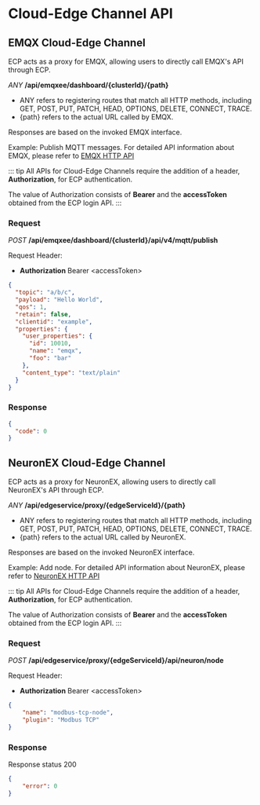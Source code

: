 # Cloud-Edge Channel API

## EMQX Cloud-Edge Channel

ECP acts as a proxy for EMQX, allowing users to directly call EMQX's API through ECP.

*ANY* **/api/emqxee/dashboard/{clusterId}/{path}**

- ANY refers to registering routes that match all HTTP methods, including GET, POST, PUT, PATCH, HEAD, OPTIONS, DELETE, CONNECT, TRACE.
- {path} refers to the actual URL called by EMQX.

Responses are based on the invoked EMQX interface.

Example: Publish MQTT messages.
For detailed API information about EMQX, please refer to [EMQX HTTP API](https://docs.emqx.com/en/enterprise/v4.4/advanced/http-api.html)

::: tip
All APIs for Cloud-Edge Channels require the addition of a header, **Authorization**, for ECP authentication.

The value of Authorization consists of **Bearer** and the **accessToken** obtained from the ECP login API.
:::

### Request

*POST*  **/api/emqxee/dashboard/{clusterId}/api/v4/mqtt/publish**

Request Header:
- **Authorization** Bearer \<accessToken\>

```json
{
  "topic": "a/b/c",
  "payload": "Hello World",
  "qos": 1,
  "retain": false,
  "clientid": "example",
  "properties": {
    "user_properties": {
      "id": 10010,
      "name": "emqx",
      "foo": "bar"
    },
    "content_type": "text/plain"
  }
}
```

### Response

```json   
{
  "code": 0
}
```

## NeuronEX Cloud-Edge Channel

ECP acts as a proxy for NeuronEX, allowing users to directly call NeuronEX's API through ECP.

*ANY* **/api/edgeservice/proxy/{edgeServiceId}/{path}**

- ANY refers to registering routes that match all HTTP methods, including GET, POST, PUT, PATCH, HEAD, OPTIONS, DELETE, CONNECT, TRACE.
- {path} refers to the actual URL called by NeuronEX.

Responses are based on the invoked NeuronEX interface.

Example: Add node.
For detailed API information about NeuronEX, please refer to [NeuronEX HTTP API](https://docs.emqx.com/en/neuronex/latest/api/api.html)

::: tip
All APIs for Cloud-Edge Channels require the addition of a header, **Authorization**, for ECP authentication.

The value of Authorization consists of **Bearer** and the **accessToken** obtained from the ECP login API.
:::

### Request

*POST* **/api/edgeservice/proxy/{edgeServiceId}/api/neuron/node**

Request Header:
- **Authorization** Bearer \<accessToken\>

```json
{
    "name": "modbus-tcp-node",
    "plugin": "Modbus TCP"
}
```

### Response

Response status 200

```json
{
    "error": 0
}
```